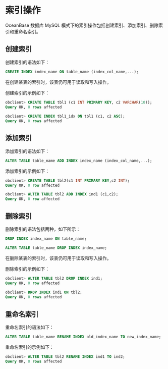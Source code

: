 # 索引操作

OceanBase 数据库 MySQL 模式下的索引操作包括创建索引、添加索引、删除索引和重命名索引。

## 创建索引

创建索引的语法如下：
```sql
CREATE INDEX index_name ON table_name (index_col_name,...);
```
在创建某表的索引时，该表仍可用于读取和写入操作。

创建索引的示例如下：
```sql
obclient> CREATE TABLE tbl1 (c1 INT PRIMARY KEY, c2 VARCHAR(10));
Query OK, 0 rows affected 
  
obclient> CREATE INDEX tbl1_idx ON tbl1 (c1, c2 ASC);
Query OK, 0 rows affected 
```
## 添加索引

添加索引的语法如下：
```sql
ALTER TABLE table_name ADD INDEX index_name (index_col_name,...);
```

添加索引的示例如下：
```sql
obclient> CREATE TABLE tbl2(c1 INT PRIMARY KEY,c2 INT);
Query OK, 0 row affected

obclient> ALTER TABLE tbl2 ADD INDEX ind1 (c1,c2);
Query OK, 0 row affected
```

## 删除索引

删除索引的语法包括两种，如下所示：
```sql
DROP INDEX index_name ON table_name;
```
```sql
ALTER TABLE table_name DROP INDEX index_name;
```
在删除某表的索引时，该表仍可用于读取和写入操作。

删除索引的示例如下：
```sql
obclient> ALTER TABLE tbl2 DROP INDEX ind1;
Query OK, 0 row affected
  
obclient> DROP INDEX ind1 ON tbl2;
Query OK, 0 rows affected
```
## 重命名索引

重命名索引的语法如下：
```sql
ALTER TABLE table_name RENAME INDEX old_index_name TO new_index_name;
```

重命名索引的示例如下：
```sql
obclient> ALTER TABLE tbl2 RENAME INDEX ind1 TO ind2;
Query OK, 0 rows affected
```
